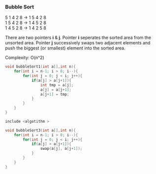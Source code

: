 ### Bubble Sort

5 1 4 2 8 -> 1 5 4 2 8  
1 5 4 2 8 -> 1 4 5 2 8  
1 4 5 2 8 -> 1 4 2 5 8 

There are two pointers **i** & **j**. Pointer **i** seperates the sorted area from the unsorted area.
Pointer **j** successively swaps two adjacent elements and push the biggest (or smallest) element into the sorted area.

Complexity: O(n^2)
```cpp
void bubbleSort1(int a[],int n){
    for(int i = n-1; i > 0; i--){
        for(int j = 0; j < i; j++){
            if(a[j] > a[j+1]){
                int tmp = a[j];
                a[j] = a[j+1];
                a[j+1] = tmp;
            }
        }
    }
}
```
```cpp
include <algotithm >

void bubbleSort3(int a[],int n){
    for(int i = n-1; i > 0; i--){
        for(int j = 0; j < i; j++){
            if(a[j] > a[j+1]){
                swap(a[j], a[j+1]);
            }
        }
    }
}
```